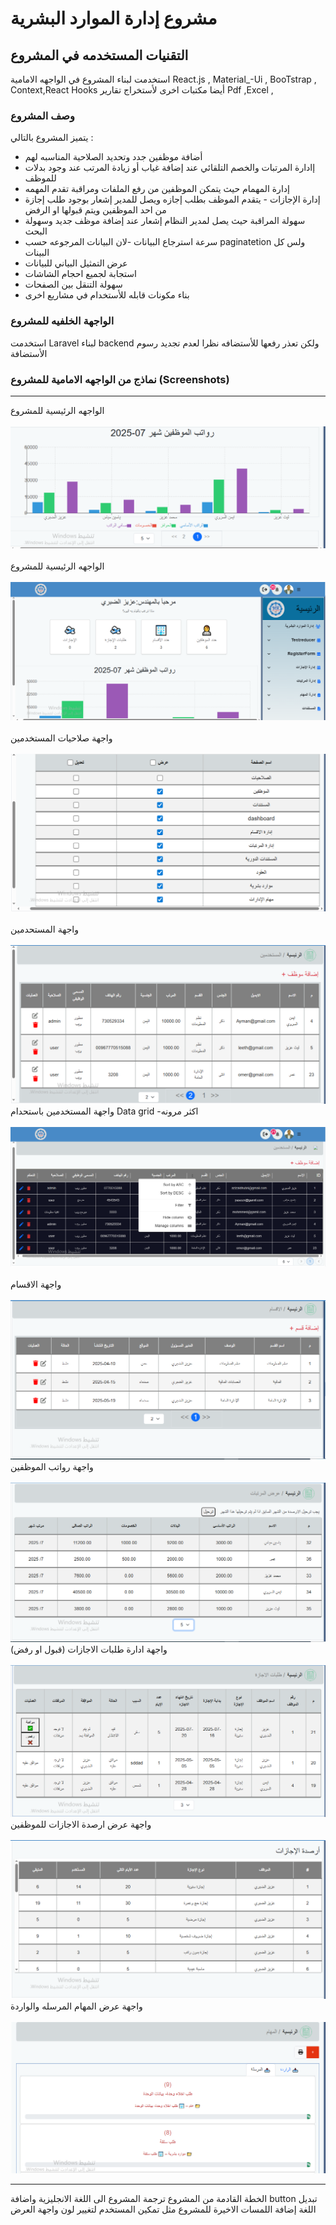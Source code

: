 # مشروع إدارة الموارد البشرية 
 

## التقنيات المستخدمه في المشروع

استخدمت لبناء المشروع في الواجهه الامامية React.js , Material_-Ui , BooTstrap , Context,React Hooks
أيضا مكتبات اخرى لأستخراج تقارير Pdf ,Excel ,

###  وصف المشروع

يتميز المشروع بالتالي :<br/>
 * أضافة موظفين جدد وتحديد الصلاحية المناسبه لهم   </br>
 * إادارة المرتبات والخصم التلقائي عند إضافة غياب أو زيادة المرتب عند وجود بدلات للموظف </br>
 * إدارة المهمام حيث يتمكن الموظفين من رفع الملفات ومراقبة تقدم المهمه </br>
 * إدارة الإجازات - يتقدم الموظف بطلب إجازه ويصل للمدير إشعار بوجود طلب إجازة من احد الموظفين ويتم قبولها او الرفض </br>
 * سهولة المراقبة حيث يصل لمدير النظام إشعار عند إضافة موظف جديد وسهولة البحث </br>
 * سرعة استرجاع البيانات -لان البيانات المرجوعه حسب paginatetion ولس كل البينات  </br> 
 * عرض التمثيل البياني للبيانات </br>
 * استجابة لجميع احجام الشاشات </br>
 * سهولة التنقل بين الصفحات </br>
 * بناء مكونات قابله للأستخدام في مشاريع اخرى </br>
   

 
 ### الواجهة الخلفيه للمشروع 
استخدمت Laravel لبناء backend  ولكن تعذر رفعها للأستضافه نظرا لعدم تجديد رسوم الأستضافة 
 
 

### نماذج من الواجهه الامامية للمشروع (Screenshots) 
- - -
الواجهه الرئيسية للمشروع</br><br/>
![واجهة التطبيق](https://github.com/azizaldhubri/hrFrontEnd2/blob/main/public/screenshots/home1.PNG)  </br><br/>
الواجهه الرئيسية للمشروع </br><br/>
![واجهة التطبيق](https://github.com/azizaldhubri/hrFrontEnd2/blob/main/public/screenshots/home1.1.PNG)  </br><br/>
واجهة صلاحيات المستخدمين </br><br/>
![واجهة التطبيق](https://github.com/azizaldhubri/hrFrontEnd2/blob/main/public/screenshots/permissions.PNG)  </br><br/>
واجهة المستحدمين </br><br/>
![واجهة التطبيق](https://github.com/azizaldhubri/hrFrontEnd2/blob/main/public/screenshots/users1.1.PNG)  </br>
واجهة المستخدمين باستحدام Data grid -اكثر مرونه </br><br/>
![واجهة التطبيق](https://github.com/azizaldhubri/hrFrontEnd2/blob/main/public/screenshots/users1.2.PNG)  </br><br/>
واجهة الاقسام </br><br/>
![واجهة التطبيق](https://github.com/azizaldhubri/hrFrontEnd2/blob/main/public/screenshots/department.PNG)  </br>
واجهة رواتب الموظفين </br><br/>
![واجهة التطبيق](https://github.com/azizaldhubri/hrFrontEnd2/blob/main/public/screenshots/Salaries.PNG)  </br>
واجهة ادارة طلبات الاجازات (قبول او رفض)</br><br/>
![واجهة التطبيق](https://github.com/azizaldhubri/hrFrontEnd2/blob/main/public/screenshots/Leave_requests.PNG)  </br>
واجهة عرض ارصدة الاجازات للموظفين </br><br/>
![واجهة التطبيق](https://github.com/azizaldhubri/hrFrontEnd2/blob/main/public/screenshots/leave_balances.PNG)  </br>
واجهة عرض المهام المرسله والواردة </br><br/>
![واجهة التطبيق](https://github.com/azizaldhubri/hrFrontEnd2/blob/main/public/screenshots/task.PNG)  </br>

 - - -
الخطة القادمة من المشروع 
ترجمة المشروع الى اللغة الانجليزية واضافة button تبديل اللغة 
إضافة اللمسات الاخيرة للمشروع مثل تمكين المستخدم لتغيير لون واجهة العرض 


 
